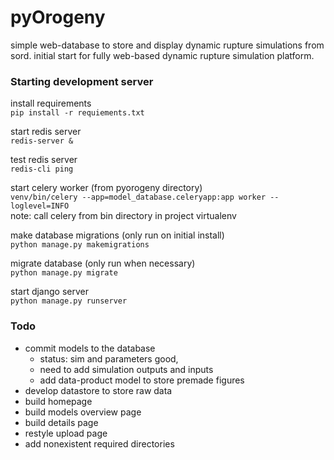 # pyOrogeny
simple web-database to store and display dynamic rupture simulations from sord. initial start for fully web-based dynamic rupture simulation platform.


### Starting development server

install requirements<br>
``` pip install -r requiements.txt ```<br>

start redis server <br>
``` redis-server & ```

test redis server <br>
``` redis-cli ping ```

start celery worker (from pyorogeny directory) <br>
``` venv/bin/celery --app=model_database.celeryapp:app worker --loglevel=INFO ```
<br>
note: call celery from bin directory in project virtualenv<br>

make database migrations (only run on initial install)<br>
``` python manage.py makemigrations ```<br>

migrate database (only run when necessary)<br>
``` python manage.py migrate ``` <br>

start django server <br>
``` python manage.py runserver ``` <br>


### Todo
* commit models to the database
  * status: sim and parameters good,
  * need to add simulation outputs and inputs
  * add data-product model to store premade figures
* develop datastore to store raw data
* build homepage
* build models overview page
* build details page
* restyle upload page
* add nonexistent required directories






